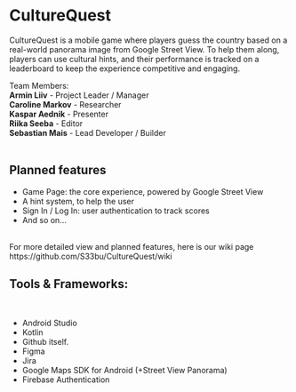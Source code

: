 # CultureQuest
CultureQuest is a mobile game where players guess the country based on a real-world panorama image from Google Street View. To help them along, players can use cultural hints, and their performance is tracked on a leaderboard to keep the experience competitive and engaging.

Team Members:
<br/>
  **Armin Liiv** - Project Leader / Manager
<br/>
  **Caroline Markov** - Researcher
<br/>
  **Kaspar Aednik** - Presenter
<br/>
  **Riika Seeba** - Editor
<br/>
  **Sebastian Mais** - Lead Developer / Builder
<br/>
<br/>


## Planned features
<ul>
  <li>Game Page: the core experience, powered by Google Street View</li>
  <li>A hint system, to help the user</li>
  <li>Sign In / Log In: user authentication to track scores</li>
  <li>And so on...</li>
</ul>
<br/>
For more detailed view and planned features, here is our wiki page https://github.com/S33bu/CultureQuest/wiki


## Tools & Frameworks:
<br/>
<ul>
  <li>Android Studio</li>
  <li>Kotlin</li>
  <li>Github itself.</li>
  <li>Figma</li>
  <li>Jira</li>
  <li>Google Maps SDK for Android (+Street View Panorama)</li>
  <li>Firebase Authentication</li>
</ul>
